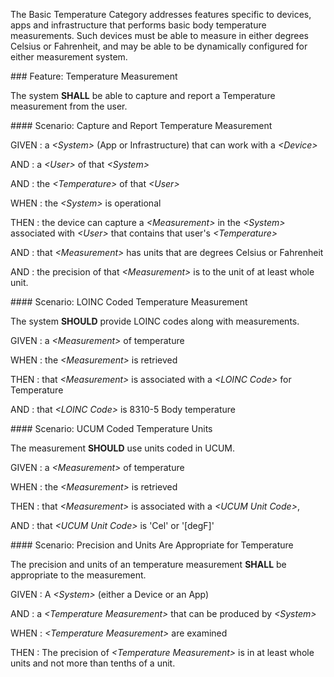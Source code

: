 The Basic Temperature Category addresses features specific to devices, apps and
infrastructure that performs basic body temperature measurements.  Such devices
must be able to measure in either degrees Celsius or Fahrenheit, and may be able to be
dynamically configured for either measurement system.


###<span class='glyphicon glyphicon-phone'/> <span class='glyphicon glyphicon-dashboard'/> <span class='glyphicon glyphicon-cloud'/> <a name='temperature_measurement'>Feature: Temperature Measurement</a>

The system **SHALL** be able to capture and report a Temperature measurement from the user.


####<span class='glyphicon text-success glyphicon-phone'/> <span class='glyphicon text-success glyphicon-dashboard'/> <span class='glyphicon text-success glyphicon-cloud'/> <a name='capture-and-report-temperature-measurement'>Scenario: Capture and Report Temperature Measurement</a>


GIVEN
: a <i>&lt;System&gt;</i> (App or Infrastructure) that can work with a <i>&lt;Device&gt;</i>

   AND
   : a <i>&lt;User&gt;</i> of that <i>&lt;System&gt;</i>

   AND
   : the <i>&lt;Temperature&gt;</i> of that <i>&lt;User&gt;</i>

WHEN
: the <i>&lt;System&gt;</i> is operational

THEN
: the device can capture a <i>&lt;Measurement&gt;</i> in the <i>&lt;System&gt;</i> associated with <i>&lt;User&gt;</i> that contains that user's <i>&lt;Temperature&gt;</i>

   AND
   : that <i>&lt;Measurement&gt;</i> has units that are degrees Celsius or Fahrenheit

   AND
   : the precision of that <i>&lt;Measurement&gt;</i> is to the unit of at least whole unit.


####<span class='glyphicon text-info glyphicon-phone'/> <span class='glyphicon text-info glyphicon-cloud'/> <a name='loinc-coded-temperature-measurement'>Scenario: LOINC Coded Temperature Measurement</a>

The system **SHOULD** provide LOINC codes along with measurements.

GIVEN
: a <i>&lt;Measurement&gt;</i> of temperature

WHEN
: the <i>&lt;Measurement&gt;</i> is retrieved

THEN
: that <i>&lt;Measurement&gt;</i> is associated with a <i>&lt;LOINC Code&gt;</i> for Temperature

   AND
   : that <i>&lt;LOINC Code&gt;</i> is 8310-5 Body temperature  


####<span class='glyphicon text-info glyphicon-phone'/> <span class='glyphicon text-info glyphicon-cloud'/> <a name='ucum-coded-temperature-units'>Scenario: UCUM Coded Temperature Units</a>

The measurement **SHOULD** use units coded in UCUM.

GIVEN
: a <i>&lt;Measurement&gt;</i> of temperature

WHEN
: the <i>&lt;Measurement&gt;</i> is retrieved

THEN
: that <i>&lt;Measurement&gt;</i> is associated with a <i>&lt;UCUM Unit Code&gt;</i>, 

   AND
   : that <i>&lt;UCUM Unit Code&gt;</i> is 'Cel' or '[degF]' 


####<span class='glyphicon text-success glyphicon-phone'/> <span class='glyphicon text-success glyphicon-dashboard'/> <a name='precision-and-units-are-appropriate-for-temperature'>Scenario: Precision and Units Are Appropriate for Temperature</a>

The precision and units of an temperature measurement **SHALL** be appropriate to the measurement.

GIVEN
: A <i>&lt;System&gt;</i> (either a Device or an App)

   AND
   : a <i>&lt;Temperature Measurement&gt;</i> that can be produced by <i>&lt;System&gt;</i>

WHEN
: <i>&lt;Temperature Measurement&gt;</i> are examined

THEN
: The precision of <i>&lt;Temperature Measurement&gt;</i> is in at least whole units and not more than tenths of a unit. 

